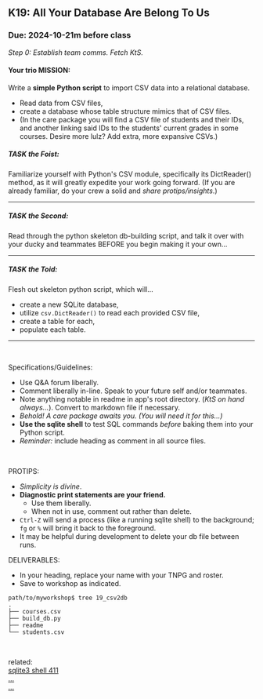## K19: All Your Database Are Belong To Us
### Due: 2024-10-21m before class

_Step 0: Establish team comms. Fetch KtS._

#### Your trio MISSION:
Write a __simple Python script__ to import CSV data into a relational database.
* Read data from CSV files,
* create a database whose table structure mimics that of CSV files.
* (In the care package you will find a CSV file of students and their IDs, and another linking said IDs to the students' current grades in some courses. Desire more lulz? Add extra, more expansive CSVs.)

##### TASK the Foist:
Familiarize yourself with Python's CSV module, specifically its DictReader() method, as it will greatly expedite your work going forward. (If you are already familiar, do your crew a solid and *share protips/insights*.)

---

##### TASK the Second:
Read through the python skeleton db-building script, and talk it over with your ducky and teammates BEFORE you begin making it your own...

---

##### TASK the Toid:

Flesh out skeleton python script, which will...
* create a new SQLite database,
* utilize `csv.DictReader()` to read each provided CSV file,
* create a table for each,
* populate each table.

---

<br>

Specifications/Guidelines:
* Use Q&A forum liberally.
* Comment liberally in-line. Speak to your future self and/or teammates.
* Note anything notable in readme in app's root directory. (_KtS on hand always..._). Convert to markdown file if necessary.
* _Behold! A care package awaits you. (You will need it for this...)_
* __Use the sqlite shell__ to test SQL commands _before_ baking them into your Python script.
* _Reminder:_ include heading as comment in all source files.
<br>

PROTIPS:
* _Simplicity is divine_.
* **Diagnostic print statements are your friend.**
  - Use them liberally.
  - When not in use, comment out rather than delete.
* `Ctrl-Z` will send a process (like a running sqlite shell) to the background; `fg` or `%` will bring it back to the foreground.
* It may be helpful during development to delete your db file between runs.


DELIVERABLES:
* In your heading, replace your name with your TNPG and roster.
* Save to workshop as indicated.

```
path/to/myworkshop$ tree 19_csv2db
.
├── courses.csv
├── build_db.py
├── readme
└── students.csv
```


<br>

related:
<br>
[sqlite3 shell 411](https://www.sqlite.org/cli.html)
<br>
[...](https://www.youtube.com/watch?v=8fvTxv46ano)
<br>
[...]()
